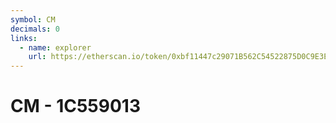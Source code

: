 ```yaml
---
symbol: CM
decimals: 0
links:
  - name: explorer
    url: https://etherscan.io/token/0xbf11447c29071B562C54522875D0C9E3E21240aE
---
```


# CM - 1C559013
